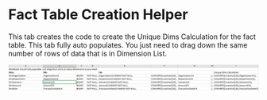 # Fact Table Creation Helper

This tab creates the code to create the Unique Dims Calculation for the fact table. This tab fully auto populates. You just need to drag down the same number of rows of data that is in Dimension List.

![](../.gitbook/assets/fact-table-creation-helper.png)

